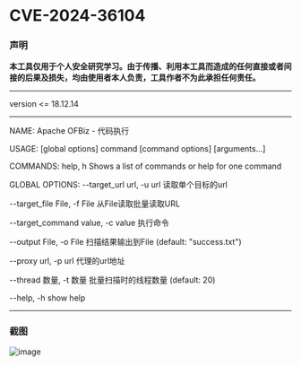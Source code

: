 # CVE-2024-36104
### 声明

**本工具仅用于个人安全研究学习。由于传播、利用本工具而造成的任何直接或者间接的后果及损失，均由使用者本人负责，工具作者不为此承担任何责任。**

------

version <= 18.12.14

------

NAME:
   Apache OFBiz - 代码执行

USAGE:
    [global options] command [command options] [arguments...]

COMMANDS:
   help, h  Shows a list of commands or help for one command

GLOBAL OPTIONS:
   --target_url url, -u url          读取单个目标的url
   
   --target_file File, -f File       从File读取批量读取URL
   
   --target_command value, -c value  执行命令
   
   --output File, -o File            扫描结果输出到File (default: "success.txt")
   
   --proxy url, -p url               代理的url地址
   
   --thread 数量, -t 数量                批量扫描时的线程数量 (default: 20)
   
   --help, -h                        show help
   
------

### 截图
![image](https://github.com/ggfzx/CVE-2024-36104/assets/86279656/d4f142d2-3a80-4e78-ae39-7c6390a1b158)

